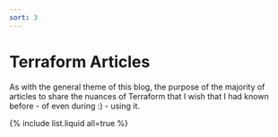 ```yaml
---
sort: 3
---
```


# Terraform Articles

As with the general theme of this blog, the purpose of the majority of articles  to share the nuances of Terraform that I wish that I had known before - of even during :) - using it.

{% include list.liquid all=true %}
